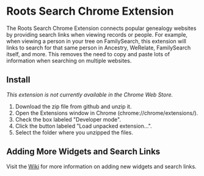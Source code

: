 Roots Search Chrome Extension
=============================

The Roots Search Chrome Extension connects popular genealogy websites by providing search links when viewing records or people. For example, when viewing a person in your tree on FamilySearch, this extension will links to search for that same person in Ancestry, WeRelate, FamilySearch itself, and more. This removes the need to copy and paste lots of information when searching on multiple websites.

Install
-------

*This extension is not currently available in the Chrome Web Store.*

1. Download the zip file from github and unzip it.
1. Open the Extensions window in Chrome (chrome://chrome/extensions/).
1. Check the box labeled "Developer mode".
1. Click the button labeled "Load unpacked extension...".
1. Select the folder where you unzipped the files.

Adding More Widgets and Search Links
----------------------------------

Visit the [Wiki](https://github.com/rootsdev/roots-search/wiki) for more information on adding new widgets and search links.